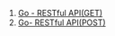 1. [Go - RESTful API(GET)](https://github.com/ckdqja135/Typescript-restful-starter/blob/master/mdfile/2020-09-16/Go%20-%20RESTful%20API(GET).md)
2. [Go- RESTful API(POST)]()
